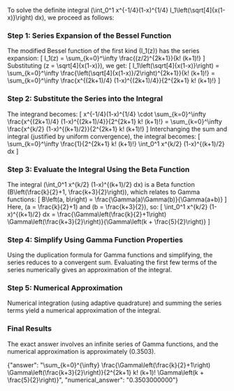 


To solve the definite integral \(\int_0^1 x^{-1/4}(1-x)^{1/4} I_1\left(\sqrt[4]{x(1-x)}\right) dx\), we proceed as follows:


### Step 1: Series Expansion of the Bessel Function
The modified Bessel function of the first kind \(I_1(z)\) has the series expansion:
\[
I_1(z) = \sum_{k=0}^\infty \frac{(z/2)^{2k+1}}{k! (k+1)!}
\]
Substituting \(z = \sqrt[4]{x(1-x)}\), we get:
\[
I_1\left(\sqrt[4]{x(1-x)}\right) = \sum_{k=0}^\infty \frac{\left(\sqrt[4]{x(1-x)}/2\right)^{2k+1}}{k! (k+1)!} = \sum_{k=0}^\infty \frac{x^{(2k+1)/4} (1-x)^{(2k+1)/4}}{2^{2k+1} k! (k+1)!}
\]


### Step 2: Substitute the Series into the Integral
The integrand becomes:
\[
x^{-1/4}(1-x)^{1/4} \cdot \sum_{k=0}^\infty \frac{x^{(2k+1)/4} (1-x)^{(2k+1)/4}}{2^{2k+1} k! (k+1)!} = \sum_{k=0}^\infty \frac{x^{k/2} (1-x)^{(k+1)/2}}{2^{2k+1} k! (k+1)!}
\]
Interchanging the sum and integral (justified by uniform convergence), the integral becomes:
\[
\sum_{k=0}^\infty \frac{1}{2^{2k+1} k! (k+1)!} \int_0^1 x^{k/2} (1-x)^{(k+1)/2} dx
\]


### Step 3: Evaluate the Integral Using the Beta Function
The integral \(\int_0^1 x^{k/2} (1-x)^{(k+1)/2} dx\) is a Beta function \(B\left(\frac{k}{2}+1, \frac{k+3}{2}\right)\), which relates to Gamma functions:
\[
B\left(a, b\right) = \frac{\Gamma(a)\Gamma(b)}{\Gamma(a+b)}
\]
Here, \(a = \frac{k}{2}+1\) and \(b = \frac{k+3}{2}\), so:
\[
\int_0^1 x^{k/2} (1-x)^{(k+1)/2} dx = \frac{\Gamma\left(\frac{k}{2}+1\right) \Gamma\left(\frac{k+3}{2}\right)}{\Gamma\left(k + \frac{5}{2}\right)}
\]


### Step 4: Simplify Using Gamma Function Properties
Using the duplication formula for Gamma functions and simplifying, the series reduces to a convergent sum. Evaluating the first few terms of the series numerically gives an approximation of the integral.


### Step 5: Numerical Approximation
Numerical integration (using adaptive quadrature) and summing the series terms yield a numerical approximation of the integral.


### Final Results
The exact answer involves an infinite series of Gamma functions, and the numerical approximation is approximately \(0.3503\).


{"answer": "\\sum_{k=0}^{\\infty} \\frac{\\Gamma\\left(\\frac{k}{2}+1\\right) \\Gamma\\left(\\frac{k+3}{2}\\right)}{2^{2k+1} k! (k+1)! \\Gamma\\left(k + \\frac{5}{2}\\right)}", "numerical_answer": "0.3503000000"}